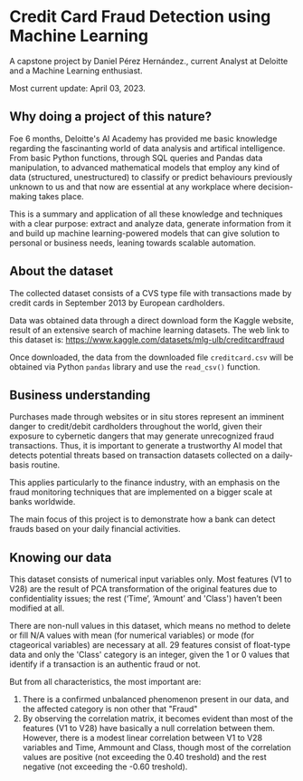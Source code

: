 # Credit Card Fraud Detection using Machine Learning

A capstone project by Daniel Pérez Hernández., current Analyst at Deloitte and a Machine Learning enthusiast.

Most current update: April 03, 2023.

## Why doing a project of this nature?

Foe 6 months, Deloitte's AI Academy has provided me basic knowledge regarding the fascinanting world of data analysis and artifical intelligence. From basic Python functions, through SQL queries and Pandas data manipulation, to advanced mathematical models that employ any kind of data (structured, unestructured) to classify or predict behaviours previously unknown to us and that now are essential at any workplace where decision-making takes place.

This is a summary and application of all these knowledge and techniques with a clear purpose: extract and analyze data, generate information from it and build up  machine learning-powered models that can give solution to personal or business needs, leaning towards scalable automation.

## About the dataset

The collected dataset consists of a CVS type file with transactions made by credit cards in September 2013 by European cardholders.

Data was obtained data through a direct download form the Kaggle website, result of an extensive search of machine learning datasets. The web link to this dataset is: https://www.kaggle.com/datasets/mlg-ulb/creditcardfraud

Once downloaded, the data from the downloaded file `creditcard.csv` will be obtained via Python `pandas` library and use the `read_csv()` function.

## Business understanding

Purchases made through websites or in situ stores represent an imminent danger to credit/debit cardholders throughout the world, given their exposure to cybernetic dangers that may generate unrecognized fraud transactions. Thus, it is important to generate a trustworthy AI model that detects potential threats based on transaction datasets collected on a daily-basis routine.

This applies particularly to the finance industry, with an emphasis on the fraud monitoring techniques that are implemented on a bigger scale at banks worldwide.

The main focus of this project is to demonstrate how a bank can detect frauds based on your daily financial activities.

## Knowing our data

This dataset consists of numerical input variables only. Most features (V1 to V28) are the result of PCA transformation of the original features due to confidentiality issues; the rest (‘Time’, ‘Amount’ and 'Class') haven’t been modified at all.

There are non-null values in this dataset, which means no method to delete or fill N/A values with mean (for numerical variables) or mode (for ctageorical variables) are necessary at all. 29 features consist of float-type data and only the 'Class' category is an integer, given the 1 or 0 values that identify if a transaction is an authentic fraud or not.

But from all characteristics, the most important are:

1. There is a confirmed unbalanced phenomenon present in our data, and the affected category is non other that "Fraud"
2. By observing the correlation matrix, it becomes evident than most of the features (V1 to V28) have basically a null correlation between them. However, there is a modest linear correlation between V1 to V28 variables and Time, Ammount and Class, though most of the correlation values are positive (not exceeding the 0.40 treshold) and the rest negative (not exceeding the -0.60 treshold).
